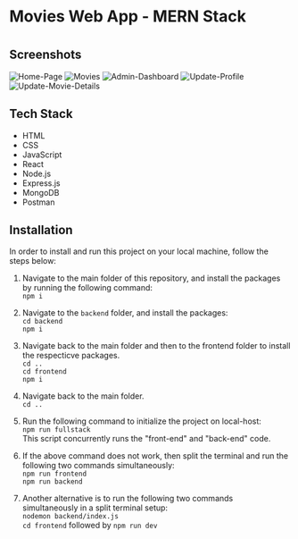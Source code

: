 # Movies Web App - MERN Stack
#

## Screenshots
![Home-Page](https://media.discordapp.net/attachments/1075621727004016721/1237073338069815386/Screenshot_1069.png?ex=663a51d3&is=66390053&hm=c395b7230053d60b8e6fafb98da1ce76efdac67c7f620bd023d83a3c53ff53ae&=&format=webp&quality=lossless&width=1662&height=935)
![Movies](https://media.discordapp.net/attachments/1075621727004016721/1237073338761740388/Screenshot_1070.png?ex=663a51d3&is=66390053&hm=ca2dc8419bb2e27616c7ad05f96be5e7ff5c4bf00a0d3740757b9172d794c3c2&=&format=webp&quality=lossless&width=1246&height=701)
![Admin-Dashboard](https://media.discordapp.net/attachments/1075621727004016721/1237073339407929354/Screenshot_1071.png?ex=663a51d3&is=66390053&hm=73456d5ee28312a532c81caaee3d957acb9801e38daccd4ae012768872e752ec&=&format=webp&quality=lossless&width=1246&height=701)
![Update-Profile](https://media.discordapp.net/attachments/1075621727004016721/1237073344118132806/Screenshot_1073.png?ex=663a51d4&is=66390054&hm=d8560f8b2b55aef7d575dee5e2cee6333014f9f06a8a8eda80b01da406a03f63&=&format=webp&quality=lossless&width=1246&height=701)
![Update-Movie-Details](https://media.discordapp.net/attachments/1075621727004016721/1237073345049268386/Screenshot_1075.png?ex=663a51d5&is=66390055&hm=ad82e6cbdab4b0cb52a5566241ceb83786eed54d336edcf6cbda9b7174c2dd54&=&format=webp&quality=lossless&width=1246&height=701)

## Tech Stack
* HTML
* CSS
* JavaScript
* React
* Node.js
* Express.js
* MongoDB
* Postman

## Installation
In order to install and run this project on your local machine, follow the steps below:

1. Navigate to the main folder of this repository, and install the packages by running the following command:<br>
`npm i`

2. Navigate to the `backend` folder, and install the packages:<br>
`cd backend`<br>
`npm i`

3. Navigate back to the main folder and then to the frontend folder to install the respecticve packages.<br>
`cd ..`<br>
`cd frontend`<br>
`npm i`

4. Navigate back to the main folder.<br>
`cd ..`

5. Run the following command to initialize the project on local-host:<br>
`npm run fullstack`<br>
This script concurrently runs the "front-end" and "back-end" code.

6. If the above command does not work, then split the terminal and run the following two commands simultaneously:<br>
`npm run frontend`<br>
`npm run backend`

7. Another alternative is to run the following two commands simultaneously in a split terminal setup:<br>
`nodemon backend/index.js`<br>
`cd frontend` followed by `npm run dev`
